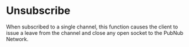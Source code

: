 # Unsubscribe
When subscribed to a single channel, this function causes the client to issue a leave from the channel and close any open socket to the PubNub Network.
